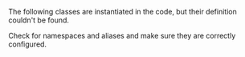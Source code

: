 The following classes are instantiated in the code, but their definition couldn't be found. 

Check for namespaces and aliases and make sure they are correctly configured.

<?php

class Foo extends Bar {
    private function foobar() {
        // here, parent is not resolved, as Bar is not defined in the code.
        return parent::$prop;
    }
}

?>

